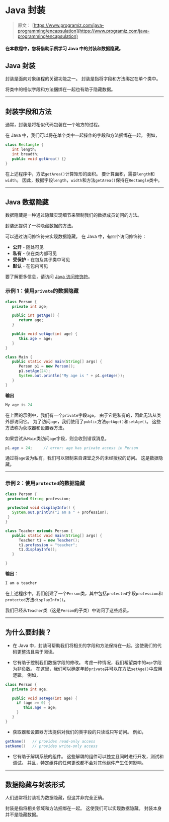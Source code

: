 # Java 封装

> 原文： [https://www.programiz.com/java-programming/encapsulation](https://www.programiz.com/java-programming/encapsulation)

#### 在本教程中，您将借助示例学习 Java 中的封装和数据隐藏。

## Java 封装

封装是面向对象编程的关键功能之一。 封装是指将字段和方法绑定在单个类中。

将类中的相似字段和方法捆绑在一起也有助于隐藏数据。

* * *

## 封装字段和方法

通常，封装是将相似代码包装在一个地方的过程。

在 Java 中，我们可以将在单个类中一起操作的字段和方法捆绑在一起。 例如，

```java
class Rectangle {
   int length;
   int breadth;
   public void getArea() {}
} 
```

在上述程序中，方法`getArea()`计算矩形的面积。 要计算面积，需要`length`和`width`。 因此，数据字段`length`，`width`和方法`getArea()`保持在`Rectangle`类中。

* * *

## Java 数据隐藏

数据隐藏是一种通过隐藏实现细节来限制我们的数据成员访问的方法。

封装还提供了一种隐藏数据的方法。

可以通过访问修饰符来实现数据隐藏。 在 Java 中，有四个访问修饰符：

*   **公开** - 随处可见
*   **私有** - 仅在类内部可见
*   **受保护** - 在包及其子类中可见
*   **默认** - 在包内可见

要了解更多信息，请访问 [Java 访问修饰符](https://www.programiz.com/java-programming/access-modifiers)。

### 示例 1：使用`private`的数据隐藏

```java
class Person {
   private int age;

   public int getAge() {
      return age;
   }

   public void setAge(int age) {
      this.age = age;
   }
}

class Main {
   public static void main(String[] args) {
      Person p1 = new Person();
      p1.setAge(24);
      System.out.println("My age is " + p1.getAge());
   }
} 
```

**输出**

```java
My age is 24 
```

在上面的示例中，我们有一个`private`字段`age`。 由于它是私有的，因此无法从类外部访问它。 为了访问`age`，我们使用了`public`方法`getAge()`和`setAge()`。 这些方法称为获取器和设置器方法。

如果尝试从`Main`类访问`age`字段，则会收到错误消息。

```java
p1.age = 24;     // error: age has private access in Person 
```

通过将`age`设为私有，我们可以限制来自课堂之外的未经授权的访问。 这是数据隐藏。

* * *

### 示例 2：使用`protected`的数据隐藏

```java
class Person {
 protected String profession;

 protected void displayInfo() {
   System.out.println("I am a " + profession);
 }
}

class Teacher extends Person {
   public static void main(String[] args) {
      Teacher t1 = new Teacher();
      t1.profession = "teacher";
      t1.displayInfo();
   }

} 
```

**输出**：

```java
I am a teacher 
```

在上述程序中，我们创建了一个`Person`类，其中包括`protected`字段`profession`和`protected`方法`displayInfo()`。

我们已经从`Teacher`类（这是`Person`的子类）中访问了这些成员。

* * *

## 为什么要封装？

*   在 Java 中，封装可帮助我们将相关的字段和方法保持在一起，这使我们的代码更整洁且易于阅读。

*   它有助于控制我们数据字段的修改。 考虑一种情况，我们希望类中的`age`字段为非负数。 在这里，我们可以确定年龄`private`并可以在方法`setAge()`中应用逻辑。 例如，

```java
class Person {
   private int age;

   public void setAge(int age) {
     if (age >= 0) {
        this.age = age;
     }
   }
} 
```

*   获取器和设置器方法提供对我们的类字段的只读或只写访问。 例如，

```java
getName()   // provides read-only access
setName()   // provides write-only access 
```

*   它有助于解耦系统的组件。 这些解耦的组件可以独立且同时进行开发，测试和调试。 并且，特定组件的任何更改都不会对其他组件产生任何影响。

* * *

## 数据隐藏与封装形式

人们通常将封装视为数据隐藏，但这并非完全正确。

封装是指将相关领域和方法捆绑在一起。 这使我们可以实现数据隐藏。 封装本身并不是隐藏数据。
